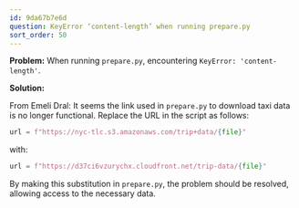```yaml
---
id: 9da67b7e6d
question: KeyError ‘content-length’ when running prepare.py
sort_order: 50
---
```


**Problem:** When running `prepare.py`, encountering `KeyError: 'content-length'`.

**Solution:**

From Emeli Dral: It seems the link used in `prepare.py` to download taxi data is no longer functional. Replace the URL in the script as follows:

```python
url = f"https://nyc-tlc.s3.amazonaws.com/trip+data/{file}"
```

with:

```python
url = f"https://d37ci6vzurychx.cloudfront.net/trip-data/{file}"
```

By making this substitution in `prepare.py`, the problem should be resolved, allowing access to the necessary data.